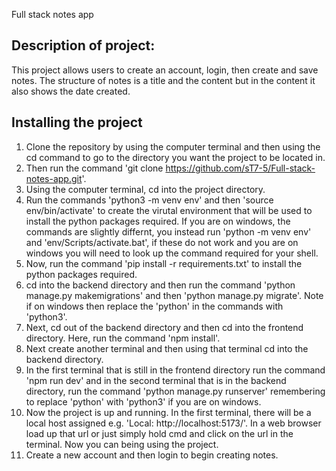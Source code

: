 Full stack notes app

## Description of project:
This project allows users to create an account, login, then create and save notes. The structure of notes is a title and the content but in the content it also shows the date created. 

## Installing the project
1. Clone the repository by using the computer terminal and then using the cd command to go to the directory you want the project to be located in.
2. Then run the command 'git clone https://github.com/sT7-5/Full-stack-notes-app.git'.
3. Using the computer terminal, cd into the project directory.
4. Run the commands 'python3 -m venv env' and then 'source env/bin/activate' to create the virutal environment that will be used to install the python packages required. If you are on windows, the commands are slightly differnt, you instead run 'python -m venv env' and 'env/Scripts/activate.bat', if these do not work and you are on windows you will need to look up the command required for your shell. 
5. Now, run the command 'pip install -r requirements.txt' to install the python packages required.
6. cd into the backend directory and then run the command 'python manage.py makemigrations' and then 'python manage.py migrate'. Note if on windows then replace the 'python' in the commands with 'python3'.
7. Next, cd out of the backend directory and then cd into the frontend directory. Here, run the command 'npm install'.
8. Next create another terminal and then using that terminal cd into the backend directory.
9. In the first terminal that is still in the frontend directory run the command 'npm run dev' and in the second terminal that is in the backend directory, run the command 'python manage.py runserver' remembering to replace 'python' with 'python3' if you are on windows.
10. Now the project is up and running. In the first terminal, there will be a local host assigned e.g. 'Local:   http://localhost:5173/'. In a web browser load up that url or just simply hold cmd and click on the url in the terminal. Now you can being using the project.
11. Create a new account and then login to begin creating notes. 



